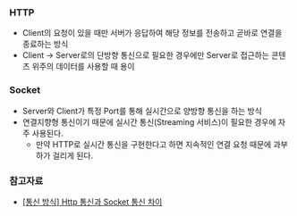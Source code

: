 ### HTTP
- Client의 요청이 있을 때만 서버가 응답하여 해당 정보를 전송하고 곧바로 연결을 종료하는 방식
- Client -> Server로의 단방향 통신으로 필요한 경우에만 Server로 접근하는 콘텐츠 위주의 데이터를 사용할 때 용이

### Socket
- Server와 Client가 특정 Port를 통해 실시간으로 양방향 통신을 하는 방식
- 연결지향형 통신이기 때문에 실시간 통신(Streaming 서비스)이 필요한 경우에 자주 사용된다.
  * 만약 HTTP로 실시간 통신을 구현한다고 하면 지속적인 연결 요청 때문에 과부하가 걸리게 된다.

### 참고자료
- [[통신 방식] Http 통신과 Socket 통신 차이](https://mangkyu.tistory.com/48)
